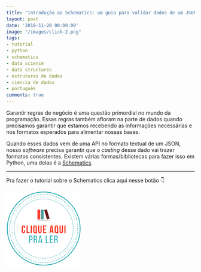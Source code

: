 ```yaml
---
title: "Introdução ao Schematics: um guia para validar dados de um JSON"
layout: post
date: '2018-11-20 00:00:00'
image: "/images/click-2.png"
tags:
- tutorial
- python
- schematics
- data science
- data structures
- estruturas de dados
- ciencia de dados
- português
comments: true
---
```


Garantir regras de negócio é uma questão primordial no mundo da programação. Essas regras também afloram na parte de dados quando precisamos garantir que estamos recebendo as informações necessárias e nos formatos esperados para alimentar nossas bases.

Quando esses dados vem de uma API no formato textual de um JSON, nosso _software_ precisa garantir que o _casting_ desse dado vai trazer formatos consistentes. Existem várias formas/bibliotecas para fazer isso em Python, uma delas é a [Schematics](https://schematics.readthedocs.io/en/latest/index.html).

---

Pra fazer o tutorial sobre o Schematics clica aqui nesse botão 👇

[![clique aqui para ler](/images/clique-aqui-para-ler.png)](https://medium.com/databootcamp/introducao-ao-schematics-a62ce5b83667)

